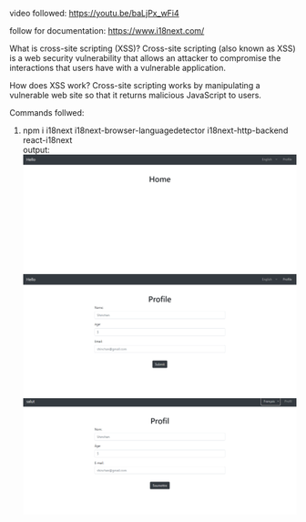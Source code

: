 video followed:
https://youtu.be/baLjPx_wFi4

follow for documentation:
https://www.i18next.com/

What is cross-site scripting (XSS)?
Cross-site scripting (also known as XSS) is a web security vulnerability that allows an attacker to compromise the interactions that users have with a vulnerable application.

How does XSS work?
Cross-site scripting works by manipulating a vulnerable web site so that it returns malicious JavaScript to users.

Commands follwed:

1. npm i i18next i18next-browser-languagedetector i18next-http-backend react-i18next
   <br>
   output:
   <img src="public/img/screenshot1.png">
   <br>
   <img src="public/img/screenshot2.png">
   <br>
   <img src="public/img/screenshot3.png">
